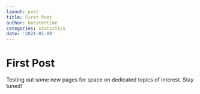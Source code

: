 ```yaml
---
layout: post
title: First Post 
author: beestertime
categories: statistics
date: '2021-01-09'
---
```


# First Post 
Testing out some new pages for space on dedicated topics of interest. Stay tuned!
